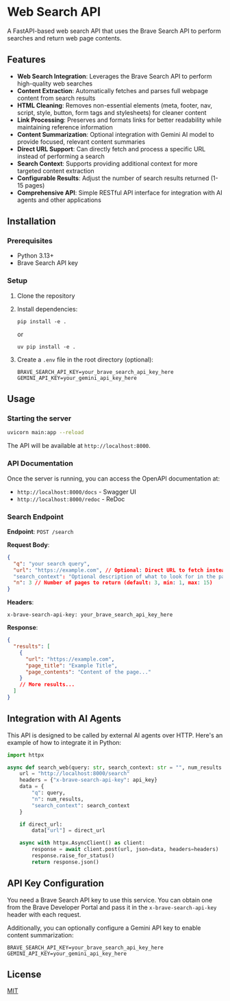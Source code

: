 # Web Search API

A FastAPI-based web search API that uses the Brave Search API to perform searches and return web page contents.

## Features

- **Web Search Integration**: Leverages the Brave Search API to perform high-quality web searches
- **Content Extraction**: Automatically fetches and parses full webpage content from search results
- **HTML Cleaning**: Removes non-essential elements (meta, footer, nav, script, style, button, form tags and stylesheets) for cleaner content
- **Link Processing**: Preserves and formats links for better readability while maintaining reference information
- **Content Summarization**: Optional integration with Gemini AI model to provide focused, relevant content summaries
- **Direct URL Support**: Can directly fetch and process a specific URL instead of performing a search
- **Search Context**: Supports providing additional context for more targeted content extraction
- **Configurable Results**: Adjust the number of search results returned (1-15 pages)
- **Comprehensive API**: Simple RESTful API interface for integration with AI agents and other applications

## Installation

### Prerequisites

- Python 3.13+
- Brave Search API key

### Setup

1. Clone the repository
2. Install dependencies:

   ```
   pip install -e .
   ```

   or

   ```
   uv pip install -e .
   ```

3. Create a `.env` file in the root directory (optional):
   ```
   BRAVE_SEARCH_API_KEY=your_brave_search_api_key_here
   GEMINI_API_KEY=your_gemini_api_key_here
   ```

## Usage

### Starting the server

```bash
uvicorn main:app --reload
```

The API will be available at `http://localhost:8000`.

### API Documentation

Once the server is running, you can access the OpenAPI documentation at:

- `http://localhost:8000/docs` - Swagger UI
- `http://localhost:8000/redoc` - ReDoc

### Search Endpoint

**Endpoint**: `POST /search`

**Request Body**:

```json
{
  "q": "your search query",
  "url": "https://example.com", // Optional: Direct URL to fetch instead of search
  "search_context": "Optional description of what to look for in the pages",
  "n": 3 // Number of pages to return (default: 3, min: 1, max: 15)
}
```

**Headers**:

```
x-brave-search-api-key: your_brave_search_api_key_here
```

**Response**:

```json
{
  "results": [
    {
      "url": "https://example.com",
      "page_title": "Example Title",
      "page_contents": "Content of the page..."
    }
    // More results...
  ]
}
```

## Integration with AI Agents

This API is designed to be called by external AI agents over HTTP. Here's an example of how to integrate it in Python:

```python
import httpx

async def search_web(query: str, search_context: str = "", num_results: int = 3, api_key: str = None, direct_url: str = None):
    url = "http://localhost:8000/search"
    headers = {"x-brave-search-api-key": api_key}
    data = {
        "q": query,
        "n": num_results,
        "search_context": search_context
    }

    if direct_url:
        data["url"] = direct_url

    async with httpx.AsyncClient() as client:
        response = await client.post(url, json=data, headers=headers)
        response.raise_for_status()
        return response.json()
```

## API Key Configuration

You need a Brave Search API key to use this service. You can obtain one from the Brave Developer Portal and pass it in the `x-brave-search-api-key` header with each request.

Additionally, you can optionally configure a Gemini API key to enable content summarization:

```
BRAVE_SEARCH_API_KEY=your_brave_search_api_key_here
GEMINI_API_KEY=your_gemini_api_key_here
```

## License

[MIT](LICENSE)
